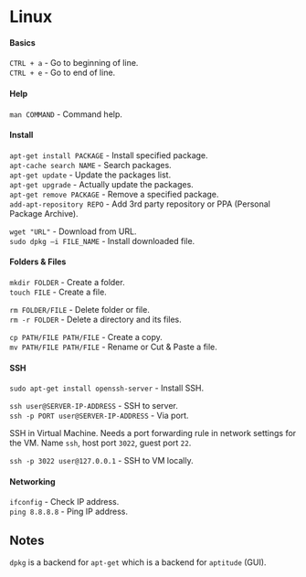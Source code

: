 # Linux

#### Basics
`CTRL + a` - Go to beginning of line.  
`CTRL + e` - Go to end of line.  

#### Help
`man COMMAND` - Command help.

#### Install
`apt-get install PACKAGE` - Install specified package.  
`apt-cache search NAME` - Search packages.  
`apt-get update` - Update the packages list.  
`apt-get upgrade` - Actually update the packages.  
`apt-get remove PACKAGE` - Remove a specified package.  
`add-apt-repository REPO` - Add 3rd party repository or PPA (Personal Package Archive).  

`wget "URL"` - Download from URL.    
`sudo dpkg –i FILE_NAME` - Install downloaded file.  

#### Folders & Files
`mkdir FOLDER` - Create a folder.   
`touch FILE` - Create a file.

`rm FOLDER/FILE` - Delete folder or file.  
`rm -r FOLDER` - Delete a directory and its files.

`cp PATH/FILE PATH/FILE` - Create a copy.  
`mv PATH/FILE PATH/FILE` - Rename or Cut & Paste a file.

#### SSH
`sudo apt-get install openssh-server` - Install SSH.  

`ssh user@SERVER-IP-ADDRESS` - SSH to server.  
`ssh -p PORT user@SERVER-IP-ADDRESS` - Via port.  

SSH in Virtual Machine. Needs a port forwarding rule in network settings for the VM. Name `ssh`, host port `3022`, guest port `22`.

`ssh -p 3022 user@127.0.0.1` - SSH to VM locally.  

#### Networking

`ifconfig` - Check IP address.  
`ping 8.8.8.8` - Ping IP address.

## Notes
`dpkg` is a backend for `apt-get` which is a backend for `aptitude` (GUI).
